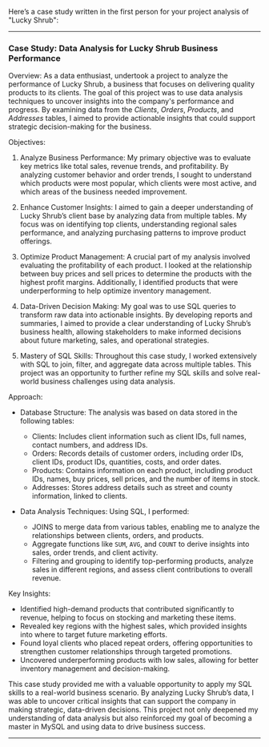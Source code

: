 Here’s a case study written in the first person for your project analysis of "Lucky Shrub":

---

### Case Study: Data Analysis for Lucky Shrub Business Performance

Overview:
As a data enthusiast, undertook a project to analyze the performance of Lucky Shrub, a business that focuses on delivering quality products to its clients. The goal of this project was to use data analysis techniques to uncover insights into the company's performance and progress. By examining data from the *Clients*, *Orders*, *Products*, and *Addresses* tables, I aimed to provide actionable insights that could support strategic decision-making for the business.

Objectives:
1. Analyze Business Performance:
   My primary objective was to evaluate key metrics like total sales, revenue trends, and profitability. By analyzing customer behavior and order trends, I sought to understand which products were most popular, which clients were most active, and which areas of the business needed improvement.

2. Enhance Customer Insights:
   I aimed to gain a deeper understanding of Lucky Shrub’s client base by analyzing data from multiple tables. My focus was on identifying top clients, understanding regional sales performance, and analyzing purchasing patterns to improve product offerings.

3. Optimize Product Management:
   A crucial part of my analysis involved evaluating the profitability of each product. I looked at the relationship between buy prices and sell prices to determine the products with the highest profit margins. Additionally, I identified products that were underperforming to help optimize inventory management.

4. Data-Driven Decision Making:
   My goal was to use SQL queries to transform raw data into actionable insights. By developing reports and summaries, I aimed to provide a clear understanding of Lucky Shrub’s business health, allowing stakeholders to make informed decisions about future marketing, sales, and operational strategies.

5. Mastery of SQL Skills:
   Throughout this case study, I worked extensively with SQL to join, filter, and aggregate data across multiple tables. This project was an opportunity to further refine my SQL skills and solve real-world business challenges using data analysis.

Approach:
- Database Structure: 
  The analysis was based on data stored in the following tables:
  - Clients: Includes client information such as client IDs, full names, contact numbers, and address IDs.
  - Orders: Records details of customer orders, including order IDs, client IDs, product IDs, quantities, costs, and order dates.
  - Products: Contains information on each product, including product IDs, names, buy prices, sell prices, and the number of items in stock.
  - Addresses: Stores address details such as street and county information, linked to clients.

- Data Analysis Techniques: 
  Using SQL, I performed:
  - JOINS to merge data from various tables, enabling me to analyze the relationships between clients, orders, and products.
  - Aggregate functions like `SUM`, `AVG`, and `COUNT` to derive insights into sales, order trends, and client activity.
  - Filtering and grouping to identify top-performing products, analyze sales in different regions, and assess client contributions to overall revenue.

Key Insights:
- Identified high-demand products that contributed significantly to revenue, helping to focus on stocking and marketing these items.
- Revealed key regions with the highest sales, which provided insights into where to target future marketing efforts.
- Found loyal clients who placed repeat orders, offering opportunities to strengthen customer relationships through targeted promotions.
- Uncovered underperforming products with low sales, allowing for better inventory management and decision-making.

This case study provided me with a valuable opportunity to apply my SQL skills to a real-world business scenario. By analyzing Lucky Shrub’s data, I was able to uncover critical insights that can support the company in making strategic, data-driven decisions. This project not only deepened my understanding of data analysis but also reinforced my goal of becoming a master in MySQL and using data to drive business success.

---

